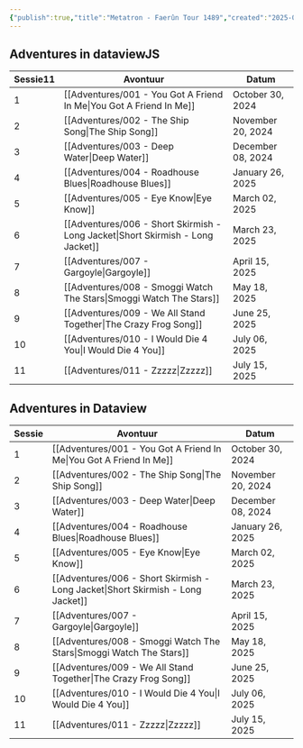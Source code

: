 ```yaml
---
{"publish":true,"title":"Metatron - Faerûn Tour 1489","created":"2025-07-21T11:02:38.501+02:00","modified":"2025-07-21T18:53:09.748+02:00","published":"2025-07-21T18:53:09.748+02:00","cssclasses":""}
---
```


## Adventures in dataviewJS
|Sessie11|Avontuur|Datum|
|---|---|---|
|1|[[Adventures/001 - You Got A Friend In Me\|You Got A Friend In Me]]|October 30, 2024|
|2|[[Adventures/002 - The Ship Song\|The Ship Song]]|November 20, 2024|
|3|[[Adventures/003 - Deep Water\|Deep Water]]|December 08, 2024|
|4|[[Adventures/004 - Roadhouse Blues\|Roadhouse Blues]]|January 26, 2025|
|5|[[Adventures/005 - Eye Know\|Eye Know]]|March 02, 2025|
|6|[[Adventures/006 - Short Skirmish - Long Jacket\|Short Skirmish - Long Jacket]]|March 23, 2025|
|7|[[Adventures/007 - Gargoyle\|Gargoyle]]|April 15, 2025|
|8|[[Adventures/008 - Smoggi Watch The Stars\|Smoggi Watch The Stars]]|May 18, 2025|
|9|[[Adventures/009 - We All Stand Together\|The Crazy Frog Song]]|June 25, 2025|
|10|[[Adventures/010 - I Would Die 4 You\|I Would Die 4 You]]|July 06, 2025|
|11|[[Adventures/011 - Zzzzz\|Zzzzz]]|July 15, 2025|

## Adventures in Dataview
| Sessie | Avontuur                                                                                   | Datum             |
| ------ | ------------------------------------------------------------------------------------------ | ----------------- |
| 1      | [[Adventures/001 - You Got A Friend In Me\|You Got A Friend In Me]]             | October 30, 2024  |
| 2      | [[Adventures/002 - The Ship Song\|The Ship Song]]                               | November 20, 2024 |
| 3      | [[Adventures/003 - Deep Water\|Deep Water]]                                     | December 08, 2024 |
| 4      | [[Adventures/004 - Roadhouse Blues\|Roadhouse Blues]]                           | January 26, 2025  |
| 5      | [[Adventures/005 - Eye Know\|Eye Know]]                                         | March 02, 2025    |
| 6      | [[Adventures/006 - Short Skirmish - Long Jacket\|Short Skirmish - Long Jacket]] | March 23, 2025    |
| 7      | [[Adventures/007 - Gargoyle\|Gargoyle]]                                         | April 15, 2025    |
| 8      | [[Adventures/008 - Smoggi Watch The Stars\|Smoggi Watch The Stars]]             | May 18, 2025      |
| 9      | [[Adventures/009 - We All Stand Together\|The Crazy Frog Song]]                 | June 25, 2025     |
| 10     | [[Adventures/010 - I Would Die 4 You\|I Would Die 4 You]]                       | July 06, 2025     |
| 11     | [[Adventures/011 - Zzzzz\|Zzzzz]]                                               | July 15, 2025     |


